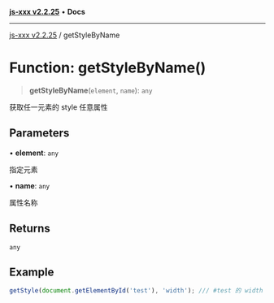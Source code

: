 [**js-xxx v2.2.25**](../README.md) • **Docs**

***

[js-xxx v2.2.25](../README.md) / getStyleByName

# Function: getStyleByName()

> **getStyleByName**(`element`, `name`): `any`

获取任一元素的 style 任意属性

## Parameters

• **element**: `any`

指定元素

• **name**: `any`

属性名称

## Returns

`any`

## Example

```ts
getStyle(document.getElementById('test'), 'width'); /// #test 的 width 属性
```
